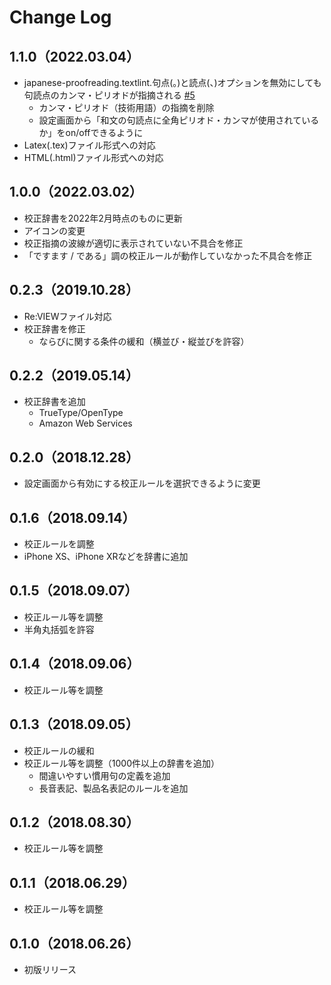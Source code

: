 # Change Log

## 1.1.0（2022.03.04）

- japanese-proofreading.textlint.句点(。)と読点(、)オプションを無効にしても句読点のカンマ・ピリオドが指摘される [#5](https://github.com/ics-creative/project-japanese-proofreading/issues/5)
  - カンマ・ピリオド（技術用語）の指摘を削除
  - 設定画面から「和文の句読点に全角ピリオド・カンマが使用されているか」をon/offできるように
- Latex(.tex)ファイル形式への対応
- HTML(.html)ファイル形式への対応

## 1.0.0（2022.03.02）

- 校正辞書を2022年2月時点のものに更新
- アイコンの変更
- 校正指摘の波線が適切に表示されていない不具合を修正
- 「ですます / である」調の校正ルールが動作していなかった不具合を修正

## 0.2.3（2019.10.28）

- Re:VIEWファイル対応
- 校正辞書を修正
  - ならびに関する条件の緩和（横並び・縦並びを許容）

## 0.2.2（2019.05.14）

- 校正辞書を追加
  - TrueType/OpenType
  - Amazon Web Services

## 0.2.0（2018.12.28）

- 設定画面から有効にする校正ルールを選択できるように変更

## 0.1.6（2018.09.14）

- 校正ルールを調整
- iPhone XS、iPhone XRなどを辞書に追加

## 0.1.5（2018.09.07）

- 校正ルール等を調整
- 半角丸括弧を許容

## 0.1.4（2018.09.06）

- 校正ルール等を調整

## 0.1.3（2018.09.05）

- 校正ルールの緩和
- 校正ルール等を調整（1000件以上の辞書を追加）
  - 間違いやすい慣用句の定義を追加
  - 長音表記、製品名表記のルールを追加

## 0.1.2（2018.08.30）

- 校正ルール等を調整

## 0.1.1（2018.06.29）

- 校正ルール等を調整

## 0.1.0（2018.06.26）

- 初版リリース
